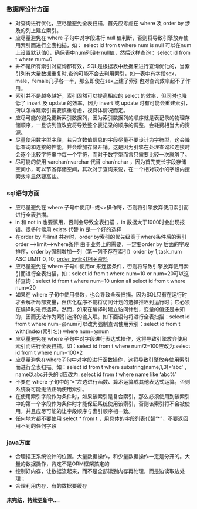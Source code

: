 ### 数据库设计方面 ###
- 对查询进行优化，应尽量避免全表扫描，首先应考虑在 where 及 order by 涉及的列上建立索引。
- 应尽量避免在 where 子句中对字段进行 null 值判断，否则将导致引擎放弃使用索引而进行全表扫描，如： select id from t where num is null 可以在num上设置默认值0，确保表中num列没有null值，然后这样查询： select id from t where num=0
- 并不是所有索引对查询都有效，SQL是根据表中数据来进行查询优化的，当索引列有大量数据重复时,查询可能不会去利用索引，如一表中有字段sex，male、female几乎各一半，那么即使在sex上建了索引也对查询效率起不了作用。
- 索引并不是越多越好，索引固然可以提高相应的 select 的效率，但同时也降低了 insert 及 update 的效率，因为 insert 或 update 时有可能会重建索引，所以怎样建索引需要慎重考虑，视具体情况而定。
- 应尽可能的避免更新索引数据列，因为索引数据列的顺序就是表记录的物理存储顺序，一旦该列值改变将导致整个表记录的顺序的调整，会耗费相当大的资源。
- 尽量使用数字型字段，若只含数值信息的字段尽量不要设计为字符型，这会降低查询和连接的性能，并会增加存储开销。这是因为引擎在处理查询和连接时会逐个比较字符串中每一个字符，而对于数字型而言只需要比较一次就够了。
- 尽可能的使用 varchar/nvarchar 代替 char/nchar ，因为首先变长字段存储空间小，可以节省存储空间，其次对于查询来说，在一个相对较小的字段内搜索效率显然要高些。

###  sql语句方面
+ 应尽量避免在 where 子句中使用!=或<>操作符，否则将引擎放弃使用索引而进行全表扫描。
+ in 和 not in 也要慎用，否则会导致全表扫描 ，in 数据大于1000时会出现报错。很多时候用 exists 代替 in 是一个好的选择
+ 在order by 与limit 共存时，order by索引的优先级高于where条件后的索引  order -->limit-->where条件
由于业务上的需要，一定要order by 后面的字段排序，order by强制增加一列（第一列不存在索引）order by 1,task_num ASC  LIMIT 0, 10;
[order by索引相关资料](https://yq.aliyun.com/articles/279139)
+ 应尽量避免在 where 子句中使用or 来连接条件，否则将导致引擎放弃使用索引而进行全表扫描，如：select id from t where num=10 or num=20可以这样查询：select id from t where num=10 union all select id from t where num=20
+ 如果在 where 子句中使用参数，也会导致全表扫描。因为SQL只有在运行时才会解析局部变量，但优化程序不能将访问计划的选择推迟到运行时；它必须在编译时进行选择。然而，如果在编译时建立访问计划，变量的值还是未知的，因而无法作为索引选择的输入项。如下面语句将进行全表扫描：select id from t where num=@num可以改为强制查询使用索引：select id from t with(index(索引名)) where num=@num
+ 应尽量避免在 where 子句中对字段进行表达式操作，这将导致引擎放弃使用索引而进行全表扫描。如：select id from t where num/2=100应改为:select id from t where num=100*2
+ 应尽量避免在where子句中对字段进行函数操作，这将导致引擎放弃使用索引而进行全表扫描。如：select id from t where substring(name,1,3)=’abc’ ，name以abc开头的id应改为:
  select id from t where name like ‘abc%’
+ 不要在 where 子句中的“=”左边进行函数、算术运算或其他表达式运算，否则系统将可能无法正确使用索引。
+ 在使用索引字段作为条件时，如果该索引是复合索引，那么必须使用到该索引中的第一个字段作为条件时才能保证系统使用该索引，否则该索引将不会被使用，并且应尽可能的让字段顺序与索引顺序相一致。
+ 任何地方都不要使用 select * from t ，用具体的字段列表代替“*”，不要返回用不到的任何字段

### java方面 ###
* 合理摆正系统设计的位置。大量数据操作，和少量数据操作一定是分开的。大量的数据操作，肯定不是ORM框架搞定的
* 控制好内存，让数据流起来，而不是全部读到内存再处理，而是边读取边处理；
* 合理利用内存，有的数据要缓存

#### 未完结，持续更新中.... ####

